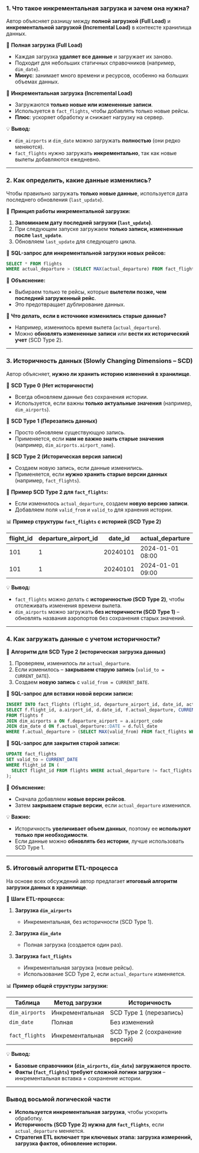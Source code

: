 ### **1. Что такое инкрементальная загрузка и зачем она нужна?**

Автор объясняет разницу между **полной загрузкой (Full Load)** и **инкрементальной загрузкой (Incremental Load)** в контексте хранилища данных.

📌 **Полная загрузка (Full Load)**

- Каждая загрузка **удаляет все данные** и загружает их заново.
- Подходит для небольших статичных справочников (например, `dim_date`).
- **Минус**: занимает много времени и ресурсов, особенно на больших объемах данных.

📌 **Инкрементальная загрузка (Incremental Load)**

- Загружаются **только новые или измененные записи**.
- Используется в `fact_flights`, чтобы добавлять только новые рейсы.
- **Плюс**: ускоряет обработку и снижает нагрузку на сервер.

💡 **Вывод:**

- `dim_airports` и `dim_date` можно загружать **полностью** (они редко меняются).
- `fact_flights` нужно загружать **инкрементально**, так как новые вылеты добавляются ежедневно.

---

### **2. Как определить, какие данные изменились?**

Чтобы правильно загружать **только новые данные**, используется дата последнего обновления (`last_update`).

📌 **Принцип работы инкрементальной загрузки:**

1. **Запоминаем дату последней загрузки (`last_update`)**.
2. При следующем запуске загружаем **только записи, измененные после `last_update`**.
3. Обновляем `last_update` для следующего цикла.

🔹 **SQL-запрос для инкрементальной загрузки новых рейсов:**

```sql
SELECT * FROM flights
WHERE actual_departure > (SELECT MAX(actual_departure) FROM fact_flights);
```

🔹 **Объяснение:**

- Выбираем только те рейсы, которые **вылетели позже, чем последний загруженный рейс**.
- Это предотвращает дублирование данных.

📌 **Что делать, если в источнике изменились старые данные?**

- Например, изменилось время вылета (`actual_departure`).
- Можно **обновлять измененные записи** или **вести их исторический учет** (SCD Type 2).

---

### **3. Историчность данных (Slowly Changing Dimensions – SCD)**

Автор объясняет, **нужно ли хранить историю изменений в хранилище**.

🔹 **SCD Type 0 (Нет историчности)**

- Всегда обновляем данные без сохранения истории.
- Используется, если важны **только актуальные значения** (например, `dim_airports`).

🔹 **SCD Type 1 (Перезапись данных)**

- Просто обновляем существующую запись.
- Применяется, если **нам не важно знать старые значения** (например, `dim_airports.airport_name`).

🔹 **SCD Type 2 (Историческая версия записи)**

- Создаем новую запись, если данные изменились.
- Применяется, если **нужно хранить старые версии данных** (например, `fact_flights`).

📌 **Пример SCD Type 2 для `fact_flights`:**

- Если изменилось `actual_departure`, создаем **новую версию записи**.
- Добавляем поля `valid_from` и `valid_to` для хранения истории.

📊 **Пример структуры `fact_flights` с историей (SCD Type 2)**

|flight_id|departure_airport_id|date_id|actual_departure|valid_from|valid_to|
|---|---|---|---|---|---|
|101|1|20240101|2024-01-01 08:00|2024-01-01|2024-01-02|
|101|1|20240101|2024-01-01 09:00|2024-01-02|NULL|

💡 **Вывод:**

- `fact_flights` можно делать с **историчностью (SCD Type 2)**, чтобы отслеживать изменения времени вылета.
- `dim_airports` можно загружать **без историчности (SCD Type 1)** – обновлять названия аэропортов без сохранения старых значений.

---

### **4. Как загружать данные с учетом историчности?**

📌 **Алгоритм для SCD Type 2 (историческая загрузка данных)**

1. Проверяем, изменилось ли `actual_departure`.
2. Если изменилось – **закрываем старую запись** (`valid_to = CURRENT_DATE`).
3. Создаем **новую запись** с `valid_from = CURRENT_DATE`.

🔹 **SQL-запрос для вставки новой версии записи:**

```sql
INSERT INTO fact_flights (flight_id, departure_airport_id, date_id, actual_departure, valid_from, valid_to)
SELECT f.flight_id, a.airport_id, d.date_id, f.actual_departure, CURRENT_DATE, NULL
FROM flights f
JOIN dim_airports a ON f.departure_airport = a.airport_code
JOIN dim_date d ON f.actual_departure::DATE = d.full_date
WHERE f.actual_departure > (SELECT MAX(valid_from) FROM fact_flights WHERE flight_id = f.flight_id);
```

🔹 **SQL-запрос для закрытия старой записи:**

```sql
UPDATE fact_flights
SET valid_to = CURRENT_DATE
WHERE flight_id IN (
  SELECT flight_id FROM flights WHERE actual_departure != fact_flights.actual_departure
);
```

📌 **Объяснение:**

- Сначала добавляем **новые версии рейсов**.
- Затем **закрываем старые версии**, если `actual_departure` изменился.

💡 **Важно:**

- Историчность **увеличивает объем данных**, поэтому ее **используют только при необходимости**.
- Если данные можно **обновлять без истории**, лучше использовать SCD Type 1.

---

### **5. Итоговый алгоритм ETL-процесса**

На основе всех обсуждений автор предлагает **итоговый алгоритм загрузки данных в хранилище**.

📌 **Шаги ETL-процесса:**

1. **Загрузка `dim_airports`**
    
    - Инкрементальная, без историчности (SCD Type 1).
2. **Загрузка `dim_date`**
    
    - Полная загрузка (создается один раз).
3. **Загрузка `fact_flights`**
    
    - Инкрементальная загрузка (новые рейсы).
    - Использование SCD Type 2, если `actual_departure` изменяется.

📊 **Пример общей структуры загрузки:**

|Таблица|Метод загрузки|Историчность|
|---|---|---|
|`dim_airports`|Инкрементальная|SCD Type 1 (перезапись)|
|`dim_date`|Полная|Без изменений|
|`fact_flights`|Инкрементальная|SCD Type 2 (сохранение версий)|

💡 **Вывод:**

- **Базовые справочники (`dim_airports`, `dim_date`) загружаются просто**.
- **Факты (`fact_flights`) требуют сложной логики загрузки** – инкрементальная вставка + сохранение истории.

---

### **Вывод восьмой логической части**

- **Используется инкрементальная загрузка**, чтобы ускорить обработку.
- **Историчность (SCD Type 2) нужна для `fact_flights`**, если `actual_departure` меняется.
- **Стратегия ETL включает три ключевых этапа: загрузка измерений, загрузка фактов, обновление истории.**